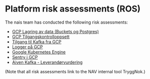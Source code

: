 # Platform risk assessments (ROS)

The nais team has conducted the following risk assessments:

* [GCP Lagring av data (Buckets og Postgres)](https://apps.powerapps.com/play/f8517640-ea01-46e2-9c09-be6b05013566?ID=219)
* [GCP Tilgangskontrolloppsett](https://apps.powerapps.com/play/f8517640-ea01-46e2-9c09-be6b05013566?ID=218)
* [Tilgang til Kafka fra GCP](https://apps.powerapps.com/play/f8517640-ea01-46e2-9c09-be6b05013566?ID=229)
* [Logger på GCP](https://apps.powerapps.com/play/f8517640-ea01-46e2-9c09-be6b05013566?ID=492)
* [Google Kubernetes Engine](https://apps.powerapps.com/play/f8517640-ea01-46e2-9c09-be6b05013566?ID=481)
* [Sentry i GCP](https://apps.powerapps.com/play/f8517640-ea01-46e2-9c09-be6b05013566?ID=244)
* [Aiven Kafka - Leverandørvurdering](https://apps.powerapps.com/play/f8517640-ea01-46e2-9c09-be6b05013566?ID=190)

(Note that all risk assessments link to the NAV internal tool TryggNok.)

